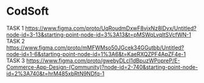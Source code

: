 # CodSoft 
TASK 1 https://www.figma.com/proto/UqRoudmDxwF8vjxNz8lDvx/Untitled?node-id=3-13&starting-point-node-id=3%3A13&t=pMSWqLvqItSVcfWN-1
TASK 2 https://www.figma.com/proto/mMFWMso50JGcek34GGutbb/Untitled?node-id=1-6&starting-point-node-id=1%3A6&t=KaeRXQZPF4ApZF4e-1
TASK 3 https://www.figma.com/proto/gwebyDLcI1dBpuzWPopreP/E-Commerce-App-Design-(Community)?node-id=2-740&starting-point-node-id=2%3A740&t=hrM485xbRtN9NDfq-1

